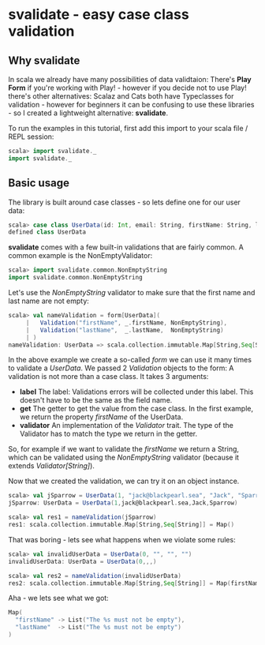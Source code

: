 # svalidate - easy case class validation

## Why svalidate

In scala we already have many possibilities of data validtaion: There's **Play Form** if you're working with Play! - however if you decide not to use Play! there's other alternatives:
Scalaz and Cats both have Typeclasses for validation - however for beginners it can be confusing to use these libraries - so I created a lightweight alternative: **svalidate**.

To run the examples in this tutorial, first add this import to your scala file / REPL session:

```scala
scala> import svalidate._
import svalidate._
```

## Basic usage

The library is built around case classes - so lets define one for our user data:

```scala
scala> case class UserData(id: Int, email: String, firstName: String, lastName: String)
defined class UserData
```

**svalidate** comes with a few built-in validations that are fairly common. A common example is the NonEmptyValidator:

```scala
scala> import svalidate.common.NonEmptyString
import svalidate.common.NonEmptyString
```

Let's use the *NonEmptyString* validator to make sure that the first name and last name are not empty:

```scala
scala> val nameValidation = form[UserData](
     |   Validation("firstName", _.firstName, NonEmptyString),
     |   Validation("lastName",  _.lastName,  NonEmptyString)
     | )
nameValidation: UserData => scala.collection.immutable.Map[String,Seq[String]] = <function1>
```

In the above example we create a so-called *form* we can use it many times to validate a *UserData*. We passed 2 *Validation* objects to the form:
A validation is not more than a case class. It takes 3 arguments:
* **label** The label: Validations errors will be collected under this label. This doesn't have to be the same as the field name.
* **get** The getter to get the value from the case class. In the first example, we return the property *firstName* of the UserData.
* **validator** An implementation of the *Validator* trait. The type of the Validator has to match the type we return in the getter.

So, for example if we want to validate the *firstName* we return a String, which can be validated using the *NonEmptyString* validator (because it extends *Validator[String]*).

Now that we created the validation, we can try it on an object instance.

```scala
scala> val jSparrow = UserData(1, "jack@blackpearl.sea", "Jack", "Sparrow")
jSparrow: UserData = UserData(1,jack@blackpearl.sea,Jack,Sparrow)

scala> val res1 = nameValidation(jSparrow)
res1: scala.collection.immutable.Map[String,Seq[String]] = Map()
```

That was boring - lets see what happens when we violate some rules:

```scala
scala> val invalidUserData = UserData(0, "", "", "")
invalidUserData: UserData = UserData(0,,,)

scala> val res2 = nameValidation(invalidUserData)
res2: scala.collection.immutable.Map[String,Seq[String]] = Map(firstName -> List(The %s must not be empty), lastName -> List(The %s must not be empty))
```

Aha - we lets see what we got:

```scala
Map(
  "firstName" -> List("The %s must not be empty"),
  "lastName"  -> List("The %s must not be empty")
)
```

